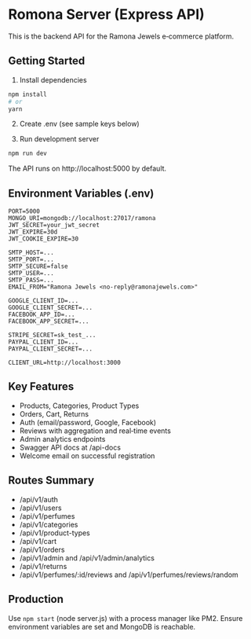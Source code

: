 # Romona Server (Express API)

This is the backend API for the Ramona Jewels e‑commerce platform.

## Getting Started

1) Install dependencies
```bash
npm install
# or
yarn
```

2) Create .env (see sample keys below)

3) Run development server
```bash
npm run dev
```
The API runs on http://localhost:5000 by default.

## Environment Variables (.env)
```
PORT=5000
MONGO_URI=mongodb://localhost:27017/ramona
JWT_SECRET=your_jwt_secret
JWT_EXPIRE=30d
JWT_COOKIE_EXPIRE=30

SMTP_HOST=...
SMTP_PORT=...
SMTP_SECURE=false
SMTP_USER=...
SMTP_PASS=...
EMAIL_FROM="Ramona Jewels <no-reply@ramonajewels.com>"

GOOGLE_CLIENT_ID=...
GOOGLE_CLIENT_SECRET=...
FACEBOOK_APP_ID=...
FACEBOOK_APP_SECRET=...

STRIPE_SECRET=sk_test_...
PAYPAL_CLIENT_ID=...
PAYPAL_CLIENT_SECRET=...

CLIENT_URL=http://localhost:3000
```

## Key Features
- Products, Categories, Product Types
- Orders, Cart, Returns
- Auth (email/password, Google, Facebook)
- Reviews with aggregation and real‑time events
- Admin analytics endpoints
- Swagger API docs at /api-docs
- Welcome email on successful registration

## Routes Summary
- /api/v1/auth
- /api/v1/users
- /api/v1/perfumes
- /api/v1/categories
- /api/v1/product-types
- /api/v1/cart
- /api/v1/orders
- /api/v1/admin and /api/v1/admin/analytics
- /api/v1/returns
- /api/v1/perfumes/:id/reviews and /api/v1/perfumes/reviews/random

## Production
Use `npm start` (node server.js) with a process manager like PM2. Ensure environment variables are set and MongoDB is reachable.